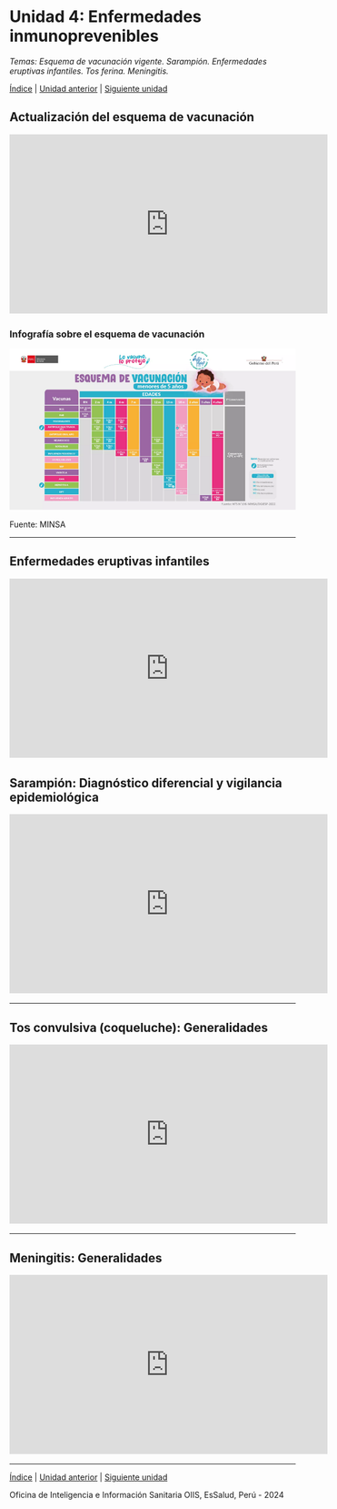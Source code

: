 <html>
<head>
<title>Unidad 4: Enfermedades inmunoprevenibles</title>
</head>
<body>

<h1>Unidad 4: Enfermedades inmunoprevenibles</h1>
<p><i>Temas: Esquema de vacunación vigente. Sarampión. Enfermedades eruptivas infantiles. Tos ferina. Meningitis.</i></p>
<p><a href="index.html">Índice</a> | <a href="u3.html">Unidad anterior</a> | <a href="u5.html">Siguiente unidad</a>

<h2>Actualización del esquema de vacunación</h2>
<p><iframe width="560" height="315" src="https://www.youtube.com/embed/3Have7Hsjq8?si=-2SmwiInv0GrDSfO" title="YouTube video player" frameborder="0" allow="accelerometer; autoplay; clipboard-write; encrypted-media; gyroscope; picture-in-picture; web-share" allowfullscreen></iframe></p>

<h3>Infografía sobre el esquema de vacunación</h3>
<p><img src="./images/esquema.png" alt="Infografía sobre el esquema de vacunación"></p>
<p>Fuente: MINSA</p>

<hr>

<h2>Enfermedades eruptivas infantiles</h2>
<p><iframe width="560" height="315" src="https://www.youtube.com/embed/kPnkDPnPr1o?si=NWNb4mc8Ogvf-gE9&amp;start=105" title="YouTube video player" frameborder="0" allow="accelerometer; autoplay; clipboard-write; encrypted-media; gyroscope; picture-in-picture; web-share" allowfullscreen></iframe></p>

<h2>Sarampión: Diagnóstico diferencial y vigilancia epidemiológica</h2>
<p><iframe width="560" height="315" src="https://www.youtube.com/embed/TLb-6tLU18U?si=v2X8hFvUd3BJyI4l" title="YouTube video player" frameborder="0" allow="accelerometer; autoplay; clipboard-write; encrypted-media; gyroscope; picture-in-picture; web-share" allowfullscreen></iframe></p>

<hr>

<h2>Tos convulsiva (coqueluche): Generalidades</h2>
<p><iframe width="560" height="315" src="https://www.youtube.com/embed/DawsGAp7l2g?si=wjuwkJjvk4PMTEBF&amp;start=66" title="YouTube video player" frameborder="0" allow="accelerometer; autoplay; clipboard-write; encrypted-media; gyroscope; picture-in-picture; web-share" allowfullscreen></iframe></p>

<hr>

<h2>Meningitis: Generalidades</h2>
<p><iframe width="560" height="315" src="https://www.youtube.com/embed/lTtaidsGi88?si=kwSi6qIQL_dismxy" title="YouTube video player" frameborder="0" allow="accelerometer; autoplay; clipboard-write; encrypted-media; gyroscope; picture-in-picture; web-share" allowfullscreen></iframe></p>

<hr>

<p><a href="index.html">Índice</a> | <a href="u3.html">Unidad anterior</a> | <a href="u5.html">Siguiente unidad</a></p>

<p>Oficina de Inteligencia e Información Sanitaria OIIS, EsSalud, Perú - 2024</p>
